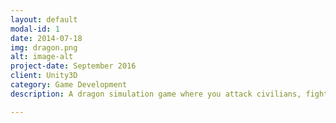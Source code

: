 ```yaml
---
layout: default
modal-id: 1
date: 2014-07-18
img: dragon.png
alt: image-alt
project-date: September 2016
client: Unity3D
category: Game Development
description: A dragon simulation game where you attack civilians, fight dragons, and archers.

---
```

